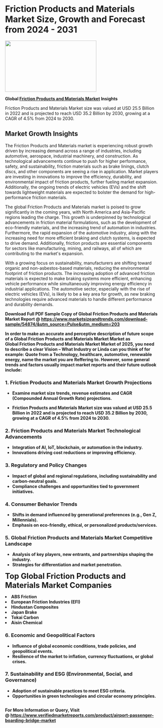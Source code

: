 <H1>Friction Products and Materials Market Size, Growth and Forecast from 2024 - 2031</H1><img class="aligncenter size-medium wp-image-584254" src="https://thirdeyenews.in/wp-content/uploads/2024/09/Global-Market-Research-300x168.jpeg" alt="" width="300" height="168" /><p><strong>Global&nbsp;<a href="https://www.marketsizeandtrends.com/download-sample/54874/&amp;utm_source=Pulse&amp;utm_medium=203">Friction Products and Materials Market</a> Insights</strong></p><p>Friction Products and Materials Market size was valued at USD 25.5 Billion in 2022 and is projected to reach USD 35.2 Billion by 2030, growing at a CAGR of 4.5% from 2024 to 2030.</p><p><h2>Market Growth Insights</h2> <p>The Friction Products and Materials market is experiencing robust growth driven by increasing demand across a range of industries, including automotive, aerospace, industrial machinery, and construction. As technological advancements continue to push for higher performance, safety, and sustainability, friction materials such as brake linings, clutch discs, and other components are seeing a rise in application. Market players are investing in innovations to improve the efficiency, durability, and environmental impact of friction products, further fueling market expansion. Additionally, the ongoing trends of electric vehicles (EVs) and the shift towards lightweight materials are expected to bolster the demand for high-performance friction materials.</p> <p><strong></strong></p> <p>The global Friction Products and Materials market is poised to grow significantly in the coming years, with North America and Asia-Pacific regions leading the charge. This growth is underpinned by technological advancements in friction material formulations, such as the development of eco-friendly materials, and the increasing trend of automation in industries. Furthermore, the rapid expansion of the automotive industry, along with the increasing need for more efficient braking and clutch systems, is expected to drive demand. Additionally, friction products are essential components for sectors like manufacturing, mining, and railways, all of which are contributing to the market's expansion.</p> <p>With a growing focus on sustainability, manufacturers are shifting toward organic and non-asbestos-based materials, reducing the environmental footprint of friction products. The increasing adoption of advanced friction materials is expected to make braking systems more efficient, enhancing vehicle performance while simultaneously improving energy efficiency in industrial applications. The automotive sector, especially with the rise of electric vehicles (EVs), is likely to be a key area for growth, as new braking technologies require advanced materials to handle different performance and durability demands.</p> <p><strong></p><p><span class=""><strong>Download Full PDF Sample Copy of Global Friction Products and Materials Market Report</strong> @ <a href="https://www.marketsizeandtrends.com/download-sample/54874/&amp;utm_source=Pulse&amp;utm_medium=203" target="_blank">https://www.marketsizeandtrends.com/download-sample/54874/&amp;utm_source=Pulse&amp;utm_medium=203</a></span></p><p>In order to make an accurate and perceptive description of future scope of a Global&nbsp;Friction Products and Materials Market Market as Global&nbsp;Friction Products and Materials Market Market of 2025, you need to describe a clear Vision &ndash; What Industry or Linda can you think of for example: Quote from a Technology, healthcare, automotive, renewable energy, name the market you are Reffering to. However, some general trends and factors usually impact market reports and their future outlook include:</p><h3>1.&nbsp;<strong>Friction Products and Materials Market Growth Projections</strong></h3><ul><li>Examine market size trends, revenue estimates and CAGR (Compounded Annual Growth Rate) projections.</li><li><p>Friction Products and Materials Market size was valued at USD 25.5 Billion in 2022 and is projected to reach USD 35.2 Billion by 2030, growing at a CAGR of 4.5% from 2024 to 2030.</p></li></ul><h3>2.&nbsp;<strong>Friction Products and Materials Market Technological Advancements</strong></h3><ul><li>Integration of AI, IoT, blockchain, or automation in the industry.</li><li>Innovations driving cost reductions or improving efficiency.</li></ul><h3>3.&nbsp;<strong>Regulatory and Policy Changes</strong></h3><ul><li>Impact of global and regional regulations, including sustainability and carbon-neutral goals.</li><li>Compliance challenges and opportunities tied to government initiatives.</li></ul><h3>4.&nbsp;<strong>Consumer Behavior Trends</strong></h3><ul><li>Shifts in demand influenced by generational preferences (e.g., Gen Z, Millennials).</li><li>Emphasis on eco-friendly, ethical, or personalized products/services.</li></ul><h3>5.&nbsp;<strong>Global Friction Products and Materials Market Competitive Landscape</strong></h3><ul><li>Analysis of key players, new entrants, and partnerships shaping the industry.</li><li>Strategies for differentiation and market penetration.</li></ul><p data-pm-slice="1 1 []"><span style="color: inherit; font-family: inherit; font-size: 25px;">Top Global Friction Products and Materials Market Companies</span></p><div class="" data-test-id=""><p><li>ABS Friction</li><li> European Friction Industries (EFI)</li><li> Hindustan Composites</li><li> Japan Brake</li><li> Tokai Carbon</li><li> Aisin Chemical</li></p></div><h3>6.&nbsp;<strong>Economic and Geopolitical Factors</strong></h3><ul><li>Influence of global economic conditions, trade policies, and geopolitical events.</li><li>Resilience of the market to inflation, currency fluctuations, or global crises.</li></ul><h3>7.&nbsp;<strong>Sustainability and ESG (Environmental, Social, and Governance)</strong></h3><ul><li>Adoption of sustainable practices to meet ESG criteria.</li><li>Opportunities in green technologies and circular economy principles.</li></ul><h2><strong style="font-size: 14px;">For More Information or Query, Visit @&nbsp;</strong><a style="background-color: #ffffff; font-size: 14px;" href="https://www.marketsizeandtrends.com/report/friction-products-and-materials-market/" target="_blank">https://www.verifiedmarketreports.com/product/airport-passenger-boarding-bridge-market</a></h2>
